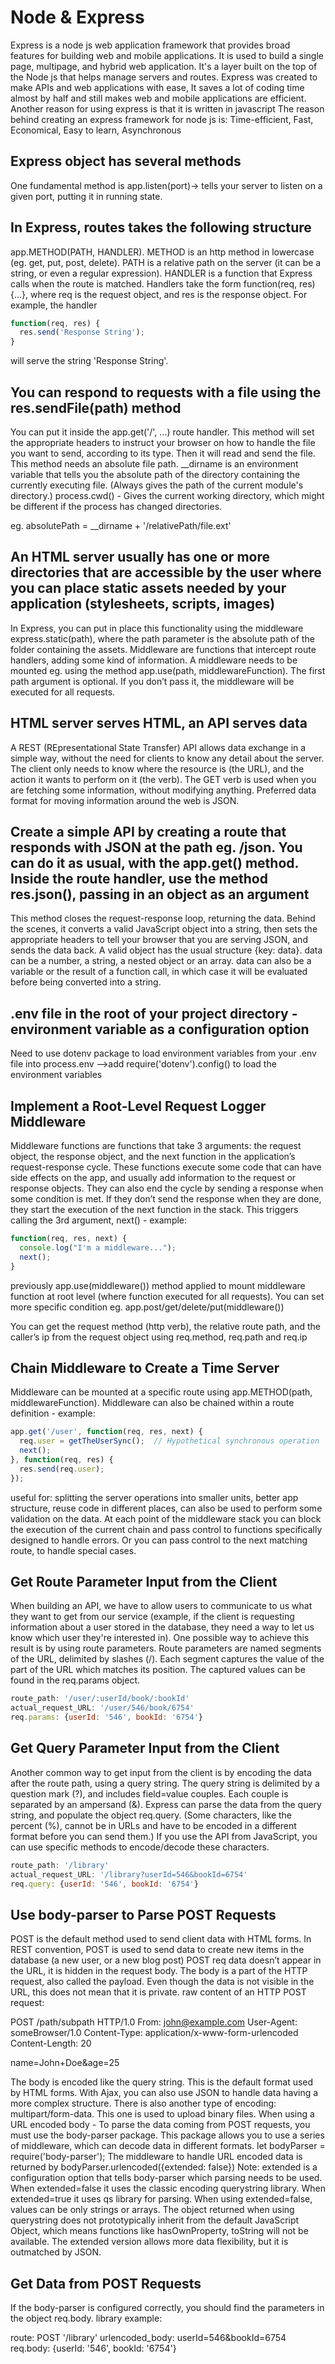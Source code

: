 # Node & Express

Express is a node js web application framework that provides broad features for building web and mobile applications. It is used to build a single page, multipage, and hybrid web application.
It's a layer built on the top of the Node js that helps manage servers and routes.
Express was created to make APIs and web applications with ease,
It saves a lot of coding time almost by half and still makes web and
mobile applications are efficient.
Another reason for using express is that it is written in javascript
The reason behind creating an express framework for node js is:
Time-efficient, Fast, Economical, Easy to learn, Asynchronous

## Express object has several methods

One fundamental method is app.listen(port)-> tells your server to listen on a given port, putting it in running state.

## In Express, routes takes the following structure

app.METHOD(PATH, HANDLER).
METHOD is an http method in lowercase (eg. get, put, post, delete).
PATH is a relative path on the server (it can be a string, or even a regular expression).
HANDLER is a function that Express calls when the route is matched. Handlers take the form function(req, res) {...}, where req is the request object, and res is the response object. For example, the handler

```js
function(req, res) {
  res.send('Response String');
}
```

will serve the string 'Response String'.

## You can respond to requests with a file using the res.sendFile(path) method

You can put it inside the app.get('/', ...) route handler.
This method will set the appropriate headers to instruct your browser on how to handle the file you want to send, according to its type. Then it will read and send the file. This method needs an absolute file path.
__dirname is an environment variable that tells you the absolute path of the directory containing the currently executing file. (Always gives the path of the current module's directory.)
process.cwd() - Gives the current working directory, which might be different if the process has changed directories.

eg. absolutePath = __dirname + '/relativePath/file.ext'

## An HTML server usually has one or more directories that are accessible by the user where you can place static assets needed by your application (stylesheets, scripts, images)

In Express, you can put in place this functionality using the middleware express.static(path), where the path parameter is the absolute path of the folder containing the assets.
Middleware are functions that intercept route handlers, adding some kind of information.
A middleware needs to be mounted eg. using the method app.use(path, middlewareFunction). The first path argument is optional. If you don’t pass it, the middleware will be executed for all requests.

## HTML server serves HTML, an API serves data

A REST (REpresentational State Transfer) API allows data exchange in a simple way, without the need for clients to know any detail about the server. The client only needs to know where the resource is (the URL), and the action it wants to perform on it (the verb). The GET verb is used when you are fetching some information, without modifying anything. Preferred data format for moving information around the web is JSON.

## Create a simple API by creating a route that responds with JSON at the path  eg. /json. You can do it as usual, with the app.get() method. Inside the route handler, use the method res.json(), passing in an object as an argument

This method closes the request-response loop, returning the data. Behind the scenes, it converts a valid JavaScript object into a string, then sets the appropriate headers to tell your browser that you are serving JSON, and sends the data back. A valid object has the usual structure {key: data}. data can be a number, a string, a nested object or an array. data can also be a variable or the result of a function call, in which case it will be evaluated before being converted into a string.

## .env file in the root of your project directory - environment variable as a configuration option

Need to use dotenv package to load environment variables from your .env file into process.env -->add require('dotenv').config() to load the environment variables

## Implement a Root-Level Request Logger Middleware

Middleware functions are functions that take 3 arguments: the request object, the response object, and the next function in the application’s request-response cycle.
These functions execute some code that can have side effects on the app, and usually add information to the request or response objects.
They can also end the cycle by sending a response when some condition is met.
If they don’t send the response when they are done, they start the execution of the next function in the stack. This triggers calling the 3rd argument, next() - example:

```js
function(req, res, next) {
  console.log("I'm a middleware...");
  next();
}
```

previously app.use(middleware()) method applied to mount middleware function at root level (where function executed for all requests). You can set more specific condition eg. app.post/get/delete/put(middleware())

You can get the request method (http verb), the relative route path, and the caller’s ip from the request object using req.method, req.path and req.ip

## Chain Middleware to Create a Time Server

Middleware can be mounted at a specific route using app.METHOD(path, middlewareFunction).
Middleware can also be chained within a route definition - example:

```js
app.get('/user', function(req, res, next) {
  req.user = getTheUserSync();  // Hypothetical synchronous operation
  next();
}, function(req, res) {
  res.send(req.user);
});
```

useful for:
splitting the server operations into smaller units,
better app structure,
reuse code in different places,
can also be used to perform some validation on the data.
At each point of the middleware stack you can block the execution of the current chain and pass control to functions specifically designed to handle errors. Or you can pass control to the next matching route, to handle special cases.

## Get Route Parameter Input from the Client

When building an API, we have to allow users to communicate to us what they want to get from our service (example, if the client is requesting information about a user stored in the database, they need a way to let us know which user they're interested in).
One possible way to achieve this result is by using route parameters.
Route parameters are named segments of the URL, delimited by slashes (/). Each segment captures the value of the part of the URL which matches its position. The captured values can be found in the req.params object.

```js
route_path: '/user/:userId/book/:bookId'
actual_request_URL: '/user/546/book/6754'
req.params: {userId: '546', bookId: '6754'}
```

## Get Query Parameter Input from the Client

Another common way to get input from the client is by encoding the data after the route path, using a query string.
The query string is delimited by a question mark (?), and includes field=value couples. Each couple is separated by an ampersand (&). Express can parse the data from the query string, and populate the object req.query.
(Some characters, like the percent (%), cannot be in URLs and have to be encoded in a different format before you can send them.)
If you use the API from JavaScript, you can use specific methods to encode/decode these characters.

```js
route_path: '/library'
actual_request_URL: '/library?userId=546&bookId=6754'
req.query: {userId: '546', bookId: '6754'}
```

## Use body-parser to Parse POST Requests

POST is the default method used to send client data with HTML forms. In REST convention, POST is used to send data to create new items in the database (a new user, or a new blog post)
POST req data doesn’t appear in the URL, it is hidden in the request body. The body is a part of the HTTP request, also called the payload.
Even though the data is not visible in the URL, this does not mean that it is private.
raw content of an HTTP POST request:

POST /path/subpath HTTP/1.0
From: <john@example.com>
User-Agent: someBrowser/1.0
Content-Type: application/x-www-form-urlencoded
Content-Length: 20

name=John+Doe&age=25

The body is encoded like the query string.
This is the default format used by HTML forms.
With Ajax, you can also use JSON to handle data having a more complex structure.
There is also another type of encoding: multipart/form-data. This one is used to upload binary files.
When using a URL encoded body - To parse the data coming from POST requests, you must use the body-parser package. This package allows you to use a series of middleware, which can decode data in different formats.
let bodyParser = require('body-parser');
The middleware to handle URL encoded data is returned by bodyParser.urlencoded({extended: false})
Note: extended is a configuration option that tells body-parser which parsing needs to be used. When extended=false it uses the classic encoding querystring library. When extended=true it uses qs library for parsing.
When using extended=false, values can be only strings or arrays. The object returned when using querystring does not prototypically inherit from the default JavaScript Object, which means functions like hasOwnProperty, toString will not be available.
The extended version allows more data flexibility, but it is outmatched by JSON.

## Get Data from POST Requests

 If the body-parser is configured correctly, you should find the parameters in the object req.body.
 library example:

route: POST '/library'
urlencoded_body: userId=546&bookId=6754
req.body: {userId: '546', bookId: '6754'}
